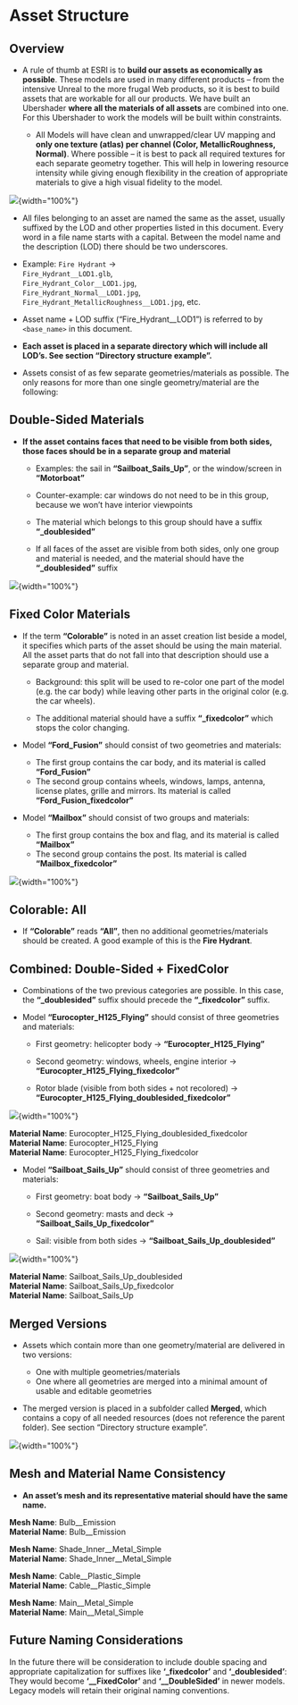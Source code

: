 # Asset Structure

## Overview

- A rule of thumb at ESRI is to **build our assets as economically as possible**. These models are used in many different products – from the intensive Unreal to the more frugal Web products, so it is best to build assets that are workable for all our products. We have built an Ubershader **where all the materials of all assets** are combined into one. For this Ubershader to work the models will be built within constraints.

  - All Models will have clean and unwrapped/clear UV mapping and **only one texture (atlas) per channel (Color, MetallicRoughness, Normal)**. Where possible – it is best to pack all required textures for each separate geometry together. This will help in lowering resource intensity while giving enough flexibility in the creation of appropriate materials to give a high visual fidelity to the model.


![](../../images/image1.jpeg){width="100%"}

- All files belonging to an asset are named the same as the asset, usually suffixed by the LOD and other properties listed in this document. Every word in a file name starts with a capital. Between the model name and the description (LOD) there should be two underscores.


- Example: `Fire Hydrant` ->  
  `Fire_Hydrant__LOD1.glb`,  
  `Fire_Hydrant_Color__LOD1.jpg`,  
  `Fire_Hydrant_Normal__LOD1.jpg`,  
  `Fire_Hydrant_MetallicRoughness__LOD1.jpg`, etc.

- Asset name + LOD suffix (“Fire_Hydrant__LOD1”) is referred to by `<base_name>` in this document.


- **Each asset is placed in a separate directory which will include all LOD’s. See section “Directory structure example”.**


- Assets consist of as few separate geometries/materials as possible. The only reasons for more than one single geometry/material are the following:

## Double-Sided Materials

- **If the asset contains faces that need to be visible from both sides, those faces should be in a separate group and material**

  - Examples: the sail in **“Sailboat_Sails_Up”**, or the window/screen in **“Motorboat”**

  - Counter-example: car windows do not need to be in this group, because we won’t have interior viewpoints

  - The material which belongs to this group should have a suffix **“_doublesided”**

  - If all faces of the asset are visible from both sides, only one group and material is needed, and the material should have the **“_doublesided”** suffix

![](../../images/image5.jpg){width="100%"}

## Fixed Color Materials

- If the term **“Colorable”** is noted in an asset creation list beside a model, it specifies which parts of the asset should be using the main material. All the asset parts that do not fall into that description should use a separate group and material.

  - Background: this split will be used to re-color one part of the model (e.g. the car body) while leaving other parts in the original color (e.g. the car wheels).

  - The additional material should have a suffix **“_fixedcolor”** which stops the color changing.


- Model **“Ford_Fusion”** should consist of two geometries and materials:
  - The first group contains the car body, and its material is called **“Ford_Fusion”**
  - The second group contains wheels, windows, lamps, antenna, license plates, grille and mirrors. Its material is called **“Ford_Fusion_fixedcolor”**


- Model **“Mailbox”** should consist of two groups and materials:
  - The first group contains the box and flag, and its material is called **“Mailbox”**
  - The second group contains the post. Its material is called **“Mailbox_fixedcolor”**

![](../../images/image7.jpg){width="100%"}

## Colorable: All

- If **“Colorable”** reads **“All”**, then no additional geometries/materials should be created. A good example of this is the **Fire Hydrant**.

## Combined: Double-Sided + FixedColor

- Combinations of the two previous categories are possible. In this case, the **“_doublesided”** suffix should precede the **“_fixedcolor”** suffix.

- Model **“Eurocopter_H125_Flying”** should consist of three geometries and materials:

  - First geometry: helicopter body → **“Eurocopter_H125_Flying”**

  - Second geometry: windows, wheels, engine interior → **“Eurocopter_H125_Flying_fixedcolor”**

  - Rotor blade (visible from both sides + not recolored) → **“Eurocopter_H125_Flying_doublesided_fixedcolor”**

![](../../images/image8.jpg){width="100%"}

**Material Name**: Eurocopter_H125_Flying_doublesided_fixedcolor  
**Material Name**: Eurocopter_H125_Flying  
**Material Name**: Eurocopter_H125_Flying_fixedcolor


- Model **“Sailboat_Sails_Up”** should consist of three geometries and materials:

  - First geometry: boat body → **“Sailboat_Sails_Up”**

  - Second geometry: masts and deck → **“Sailboat_Sails_Up_fixedcolor”**

  - Sail: visible from both sides → **“Sailboat_Sails_Up_doublesided”**

![](../../images/image9.jpg){width="100%"}

**Material Name**: Sailboat_Sails_Up_doublesided  
**Material Name**: Sailboat_Sails_Up_fixedcolor  
**Material Name**: Sailboat_Sails_Up

## Merged Versions

- Assets which contain more than one geometry/material are delivered in two versions:

  - One with multiple geometries/materials
  - One where all geometries are merged into a minimal amount of usable and editable geometries

- The merged version is placed in a subfolder called **Merged**, which contains a copy of all needed resources (does not reference the parent folder). See section “Directory structure example”.

![](../../images/image10.jpg){width="100%"}

## Mesh and Material Name Consistency

- **An asset’s mesh and its representative material should have the same name.**

**Mesh Name**: Bulb__Emission  
**Material Name**: Bulb__Emission  

**Mesh Name**: Shade_Inner__Metal_Simple  
**Material Name**: Shade_Inner__Metal_Simple  

**Mesh Name**: Cable__Plastic_Simple  
**Material Name**: Cable__Plastic_Simple  

**Mesh Name**: Main__Metal_Simple  
**Material Name**: Main__Metal_Simple

## Future Naming Considerations

In the future there will be consideration to include double spacing and appropriate capitalization for suffixes like **‘_fixedcolor’** and **‘_doublesided’**: They would become **‘__FixedColor’** and **‘__DoubleSided’** in newer models. Legacy models will retain their original naming conventions.
